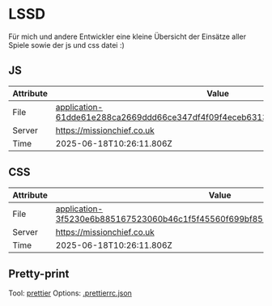 # LSSD

Für mich und andere Entwickler eine kleine Übersicht der Einsätze aller Spiele sowie der js und css datei :)

<!-- automated -->

## JS

| Attribute | Value                                                                                                                                                                                                |
| --------- | ---------------------------------------------------------------------------------------------------------------------------------------------------------------------------------------------------- |
| File      | [application-61dde61e288ca2669ddd66ce347df4f09f4eceb63134ad5f38a7c7e6d0037a59.js](https://missionchief.co.uk/assets/application-61dde61e288ca2669ddd66ce347df4f09f4eceb63134ad5f38a7c7e6d0037a59.js) |
| Server    | https://missionchief.co.uk                                                                                                                                                                           |
| Time      | 2025-06-18T10:26:11.806Z                                                                                                                                                                             |

## CSS

| Attribute | Value                                                                                                                                                                                                  |
| --------- | ------------------------------------------------------------------------------------------------------------------------------------------------------------------------------------------------------ |
| File      | [application-3f5230e6b885167523060b46c1f5f45560f699bf859509cf736ffdc02155c145.css](https://missionchief.co.uk/assets/application-3f5230e6b885167523060b46c1f5f45560f699bf859509cf736ffdc02155c145.css) |
| Server    | https://missionchief.co.uk                                                                                                                                                                             |
| Time      | 2025-06-18T10:26:11.806Z                                                                                                                                                                               |

## Pretty-print

Tool: [prettier](https://prettier.io)
Options: [.prettierrc.json](./.prettierrc.json)

<!-- /automated -->
